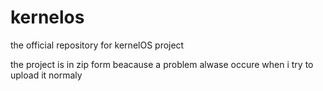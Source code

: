 # kernelos
the official repository for kernelOS project

the project is in zip form beacause a problem alwase occure when i try to upload it normaly
